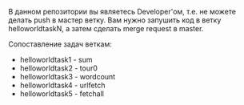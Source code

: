 В данном репозитории вы являетесь Developer'ом, т.е. не можете делать push в мастер ветку. Вам нужно запушить код в ветку helloworldtaskN, а затем сделать merge request в master.

Сопоставление задач веткам:
- helloworldtask1 - sum
- helloworldtask2 - tour0
- helloworldtask3 - wordcount
- helloworldtask4 - urlfetch
- helloworldtask5 - fetchall